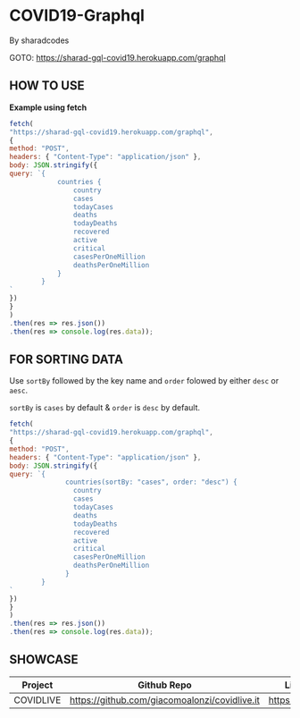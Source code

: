 # COVID19-Graphql
By sharadcodes

GOTO: https://sharad-gql-covid19.herokuapp.com/graphql

## HOW TO USE

**Example using fetch**

```js
fetch(
"https://sharad-gql-covid19.herokuapp.com/graphql",
{
method: "POST",
headers: { "Content-Type": "application/json" },
body: JSON.stringify({
query: `{
            countries {
                country
                cases
                todayCases
                deaths
                todayDeaths
                recovered
                active
                critical
                casesPerOneMillion
                deathsPerOneMillion
            } 
        }
`
})
}
)
.then(res => res.json())
.then(res => console.log(res.data));
```
## FOR SORTING DATA

Use `sortBy` followed by the key name and `order` folowed by either `desc` or `aesc`. 

`sortBy` is `cases` by default & `order` is `desc` by default.

```js
fetch(
"https://sharad-gql-covid19.herokuapp.com/graphql",
{
method: "POST",
headers: { "Content-Type": "application/json" },
body: JSON.stringify({
query: `{
              countries(sortBy: "cases", order: "desc") {
                country
                cases
                todayCases
                deaths
                todayDeaths
                recovered
                active
                critical
                casesPerOneMillion
                deathsPerOneMillion
              }
        }
`
})
}
)
.then(res => res.json())
.then(res => console.log(res.data));
```

## SHOWCASE

| Project  | Github Repo | Live Demo |
| -------- |  ----------  | --------- |
| COVIDLIVE | https://github.com/giacomoalonzi/covidlive.it | https://covidlive.it/ |


